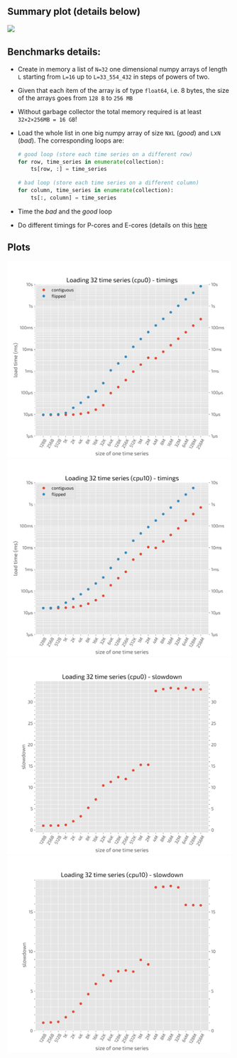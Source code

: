 ## Summary plot (details below)
![](loading_data.svg)

## Benchmarks details:

  - Create in memory a list of `N=32` one dimensional numpy arrays of length `L` starting from `L=16` up to `L=33_554_432` in steps of powers of two.
  - Given that each item of the array is of type `float64`, i.e. 8 bytes, the size of the arrays goes from `128 B` to `256 MB`
  - Without garbage collector the total memory required is at least `32×2×256MB = 16 GB`!
  - Load the whole list in one big numpy array of size `N`x`L` (*good*) and `L`x`N` (*bad*). The corresponding loops are: 
    ```python
    # good loop (store each time series on a different row)
    for row, time_series in enumerate(collection):
        ts[row, :] = time_series
    ```

    ```python
    # bad loop (store each time series on a different column)
    for column, time_series in enumerate(collection):
        ts[:, column] = time_series
    ```
  - Time the *bad* and the *good* loop
  - Do different timings for P-cores and E-cores (details on this [here](../benchmark_low_level/README.md) 

## Plots
![Loading timings P-core](loading-timings-cpu0.svg)
![Loading timings E-core](loading-timings-cpu10.svg)
![Loading slowdown P-core](loading-slowdown-cpu0.svg)
![Loading slowdown E-core](loading-slowdown-cpu10.svg)
